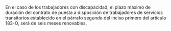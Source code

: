En el caso de los trabajadores con discapacidad, el plazo máximo de duración del contrato de puesta a disposición de trabajadores de servicios transitorios establecido en el párrafo segundo del inciso primero del artículo 183-O, será de seis meses renovables.